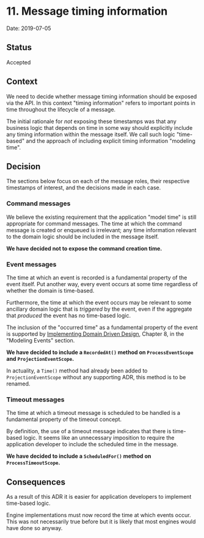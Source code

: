 # 11. Message timing information

Date: 2019-07-05

## Status

Accepted

## Context

We need to decide whether message timing information should be exposed via the
API. In this context "timing information" refers to important points in time
throughout the lifecycle of a message.

The initial rationale for _not_ exposing these timestamps was that any business
logic that depends on time in some way should explicitly include any timing
information within the message itself. We call such logic "time-based" and the
approach of including explicit timing information "modeling time".

## Decision

The sections below focus on each of the message roles, their respective
timestamps of interest, and the decisions made in each case.

### Command messages

We believe the existing requirement that the application "model time" is still
appropriate for command messages. The time at which the command message is
created or enqueued is irrelevant; any time information relevant to the domain
logic should be included in the message itself.

**We have decided not to expose the command creation time.**

### Event messages

The time at which an event is recorded is a fundamental property of the event
itself. Put another way, every event occurs at some time regardless of whether
the domain is time-based.

Furthermore, the time at which the event occurs may be relevant to some
ancillary domain logic that is _triggered_ by the event, even if the aggregate
that _produced_ the event has no time-based logic.

The inclusion of the "occurred time" as a fundamental property of the event is
supported by [Implementing Domain Driven
Design](https://www.amazon.com/Implementing-Domain-Driven-Design-Vaughn-Vernon/dp/0321834577),
Chapter 8, in the "Modeling Events" section.

**We have decided to include a `RecordedAt()` method on `ProcessEventScope` and `ProjectionEventScope`.**

In actuality, a `Time()` method had already been added to `ProjectionEventScope`
without any supporting ADR, this method is to be renamed.

### Timeout messages

The time at which a timeout message is scheduled to be handled is a fundamental
property of the timeout concept.

By definition, the use of a timeout message indicates that there is time-based
logic. It seems like an unnecessary imposition to require the application
developer to include the scheduled time in the message.

**We have decided to include a `ScheduledFor()` method on `ProcessTimeoutScope`.**

## Consequences

As a result of this ADR it is easier for application developers to implement
time-based logic.

Engine implementations must now record the time at which events occur. This was
not necessarily true before but it is likely that most engines would have done
so anyway.
